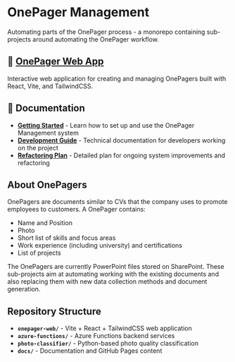 # OnePager Management

Automating parts of the OnePager process - a monorepo containing sub-projects around automating the OnePager workflow.

## 🚀 [OnePager Web App](./app/)

Interactive web application for creating and managing OnePagers built with React, Vite, and TailwindCSS.

## 📖 Documentation

- **[Getting Started](./01-getting-started/)** - Learn how to set up and use the OnePager Management system
- **[Development Guide](./02-development/)** - Technical documentation for developers working on the project  
- **[Refactoring Plan](./03-refactoring-plan/)** - Detailed plan for ongoing system improvements and refactoring

## About OnePagers

OnePagers are documents similar to CVs that the company uses to promote employees to customers. A OnePager contains:

- Name and Position
- Photo
- Short list of skills and focus areas
- Work experience (including university) and certifications
- List of projects

The OnePagers are currently PowerPoint files stored on SharePoint. These sub-projects aim at automating working with the existing documents and also replacing them with new data collection methods and document generation.

## Repository Structure

- **`onepager-web/`** - Vite + React + TailwindCSS web application
- **`azure-functions/`** - Azure Functions backend services
- **`photo-classifier/`** - Python-based photo quality classification
- **`docs/`** - Documentation and GitHub Pages content
